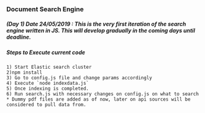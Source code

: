 ### Document Search Engine

##### (Day 1) Date 24/05/2019 : This is the very first iteration of the search engine written in JS. This will develop gradually in the coming days until deadline.

##### Steps to Execute current code

```
1) Start Elastic search cluster
2)npm install
3) Go to config.js file and change params accordingly
4) Execute `node indexdata.js`
5) Once indexing is completed.
6) Run search.js with necessary changes on config.js on what to search
* Dummy pdf files are added as of now, later on api sources will be considered to pull data from.

```